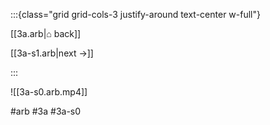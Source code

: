 :::{class="grid grid-cols-3 justify-around text-center w-full"}
<span/>

[[3a.arb|⌂ back]]

[[3a-s1.arb|next →]]

:::

![[3a-s0.arb.mp4]]

#arb #3a #3a-s0

